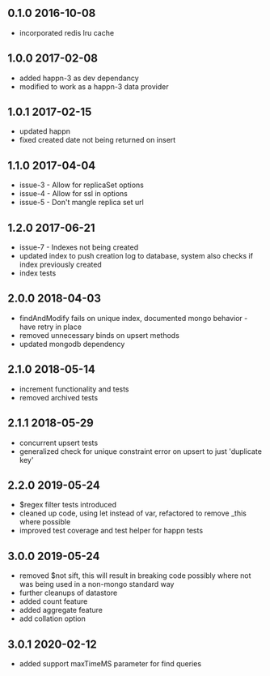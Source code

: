 0.1.0 2016-10-08
----------------
- incorporated redis lru cache

1.0.0 2017-02-08
----------------
- added happn-3 as dev dependancy
- modified to work as a happn-3 data provider

1.0.1 2017-02-15
----------------
- updated happn
- fixed created date not being returned on insert

1.1.0 2017-04-04
----------------
- issue-3 - Allow for replicaSet options
- issue-4 - Allow for ssl in options
- issue-5 - Don't mangle replica set url

1.2.0 2017-06-21
----------------
- issue-7 - Indexes not being created
- updated index to push creation log to database, system also checks if index previously created
- index tests

2.0.0 2018-04-03
----------------
- findAndModify fails on unique index, documented mongo behavior - have retry in place
- removed unnecessary binds on upsert methods
- updated mongodb dependency

2.1.0 2018-05-14
----------------
- increment functionality and tests
- removed archived tests

2.1.1 2018-05-29
----------------
- concurrent upsert tests
- generalized check for unique constraint error on upsert to just 'duplicate key'

2.2.0 2019-05-24
----------------
- $regex filter tests introduced
- cleaned up code, using let instead of var, refactored to remove \_this where possible
- improved test coverage and test helper for happn tests

3.0.0 2019-05-24
----------------
- removed $not sift, this will result in breaking code possibly where not was being used in a non-mongo standard way
- further cleanups of datastore
- added count feature
- added aggregate feature
- add collation option

3.0.1 2020-02-12
----------------
- added support maxTimeMS parameter for find queries
